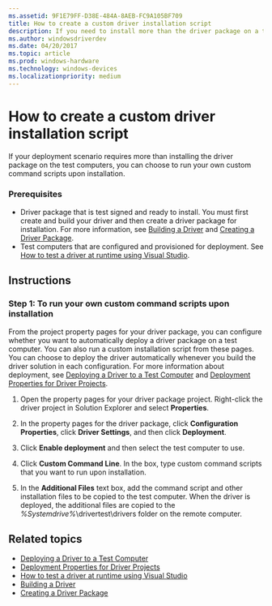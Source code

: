 ```yaml
---
ms.assetid: 9F1E79FF-D38E-484A-8AEB-FC9A105BF709
title: How to create a custom driver installation script
description: If you need to install more than the driver package on a test computer, you can run custom command scripts at installation.
ms.author: windowsdriverdev
ms.date: 04/20/2017
ms.topic: article
ms.prod: windows-hardware
ms.technology: windows-devices
ms.localizationpriority: medium
---
```


# How to create a custom driver installation script

If your deployment scenario requires more than installing the driver package on the test computers, you can choose to run your own custom command scripts upon installation.

### <span id="Prerequisites"></span><span id="prerequisites"></span><span id="PREREQUISITES"></span>Prerequisites

-   Driver package that is test signed and ready to install. You must first create and build your driver and then create a driver package for installation. For more information, see [Building a Driver](building-a-driver.md) and [Creating a Driver Package](creating-a-driver-package.md).
-   Test computers that are configured and provisioned for deployment. See [How to test a driver at runtime using Visual Studio](testing-a-driver-at-runtime.md).

Instructions
------------

### <span id="To_run_your_own_custom_command_scripts_upon_installation"></span><span id="to_run_your_own_custom_command_scripts_upon_installation"></span><span id="TO_RUN_YOUR_OWN_CUSTOM_COMMAND_SCRIPTS_UPON_INSTALLATION"></span>Step 1: To run your own custom command scripts upon installation

From the project property pages for your driver package, you can configure whether you want to automatically deploy a driver package on a test computer. You can also run a custom installation script from these pages. You can choose to deploy the driver automatically whenever you build the driver solution in each configuration. For more information about deployment, see [Deploying a Driver to a Test Computer](deploying-a-driver-to-a-test-computer.md) and [Deployment Properties for Driver Projects](deployment-properties-for-driver-projects.md).

1.  Open the property pages for your driver package project. Right-click the driver project in Solution Explorer and select **Properties**.

2.  In the property pages for the driver package, click **Configuration Properties**, click **Driver Settings**, and then click **Deployment**.

3.  Click **Enable deployment** and then select the test computer to use.

4.  Click **Custom Command Line**. In the box, type custom command scripts that you want to run upon installation.

5.  In the **Additional Files** text box, add the command script and other installation files to be copied to the test computer. When the driver is deployed, the additional files are copied to the *%Systemdrive%*\\drivertest\\drivers folder on the remote computer.

## <span id="related_topics"></span>Related topics


* [Deploying a Driver to a Test Computer](deploying-a-driver-to-a-test-computer.md)
* [Deployment Properties for Driver Projects](deployment-properties-for-driver-projects.md)
* [How to test a driver at runtime using Visual Studio](testing-a-driver-at-runtime.md)
* [Building a Driver](building-a-driver.md)
* [Creating a Driver Package](creating-a-driver-package.md)
 

 






